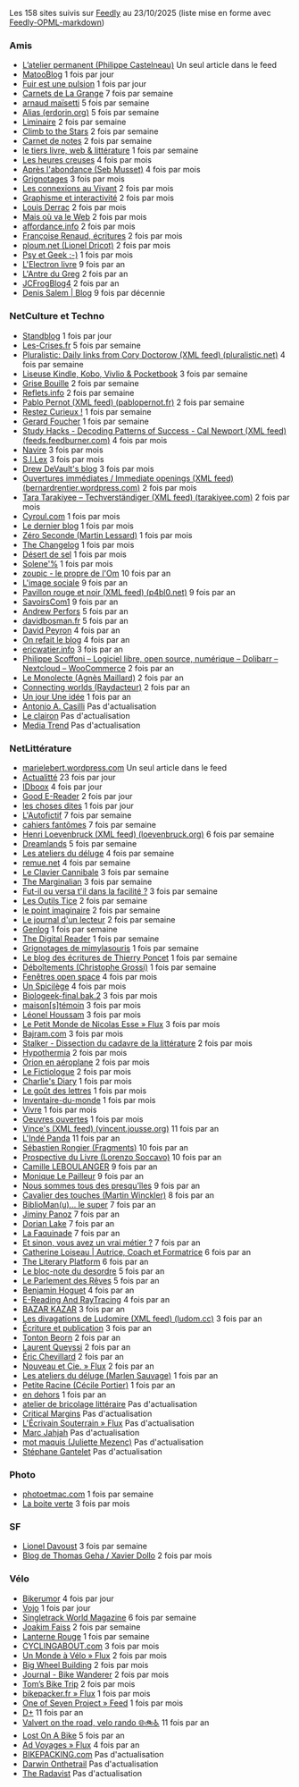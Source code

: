 Les 158 sites suivis sur [Feedly](https://feedly.com/) au 23/10/2025 (liste mise en forme avec [Feedly-OPML-markdown](https://github.com/tcrouzet/Feedly-OPML-markdown))

### Amis

- [L’atelier permanent (Philippe Castelneau)](https://philippe-castelneau.com) Un seul article dans le feed
- [MatooBlog](https://matoo.net) 1 fois par jour
- [Fuir est une pulsion](https://www.fuirestunepulsion.net/) 1 fois par jour
- [Carnets de La Grange](https://www.la-grange.net/) 7 fois par semaine
- [arnaud maïsetti](https://www.arnaudmaisetti.net/spip/) 5 fois par semaine
- [Alias (erdorin.org)](https://erdorin.org/) 5 fois par semaine
- [Liminaire](https://liminaire.fr/) 2 fois par semaine
- [Climb to the Stars](https://climbtothestars.org) 2 fois par semaine
- [Carnet de notes](https://n.survol.fr) 2 fois par semaine
- [le tiers livre, web & littérature](https://www.tierslivre.net/spip-443/) 1 fois par semaine
- [Les heures creuses](https://lesheurescreuses.net) 4 fois par mois
- [Après l'abondance (Seb Musset)](http://sebmusset.blogspot.com/) 4 fois par mois
- [Grignotages](https://grignotages.com) 3 fois par mois
- [Les connexions au Vivant](https://sidoineb.substack.com) 2 fois par mois
- [Graphisme et interactivité](https://graphism.fr) 2 fois par mois
- [Louis Derrac](https://louisderrac.com) 2 fois par mois
- [Mais où va le Web](https://maisouvaleweb.fr) 2 fois par mois
- [affordance.info](https://affordance.framasoft.org) 2 fois par mois
- [Françoise Renaud, écritures](https://www.francoiserenaud.com) 2 fois par mois
- [ploum.net (Lionel Dricot)](https://ploum.net/) 2 fois par mois
- [Psy et Geek ;-)](https://psyetgeek.com) 1 fois par mois
- [L'Electron livre](https://davidcamus.substack.com) 9 fois par an
- [L'Antre du Greg](https://www.antredugreg.be) 2 fois par an
- [JCFrogBlog4](http://jcfrog.com/blog) 2 fois par an
- [Denis Salem | Blog](https://denissalem.ovh/Blog/) 9 fois par décennie

### NetCulture et Techno

- [Standblog](https://standblog.org/blog/) 1 fois par jour
- [Les-Crises.fr](https://www.les-crises.fr) 5 fois par semaine
- [Pluralistic: Daily links from Cory Doctorow (XML feed) (pluralistic.net)](https://pluralistic.net) 4 fois par semaine
- [Liseuse Kindle, Kobo, Vivlio & Pocketbook](https://www.liseuses.net) 3 fois par semaine
- [Grise Bouille](https://grisebouille.net/) 2 fois par semaine
- [Reflets.info](https://reflets.info/) 2 fois par semaine
- [Pablo Pernot (XML feed) (pablopernot.fr)](https://pablopernot.fr/) 2 fois par semaine
- [Restez Curieux !](https://restez-curieux.ovh) 1 fois par semaine
- [Gerard Foucher](https://www.dailymotion.com/no-live/user/GerardFoucher75018/1) 1 fois par semaine
- [Study Hacks - Decoding Patterns of Success - Cal Newport (XML feed) (feeds.feedburner.com)](https://calnewport.com/blog/) 4 fois par mois
- [Navire](https://navire.net/) 3 fois par mois
- [S.I.Lex](https://scinfolex.com) 3 fois par mois
- [Drew DeVault's blog](https://drewdevault.com) 3 fois par mois
- [Ouvertures immédiates / Immediate openings (XML feed) (bernardrentier.wordpress.com)](https://bernardrentier.wordpress.com) 2 fois par mois
- [Tara Tarakiyee – Techverständiger (XML feed) (tarakiyee.com)](https://tarakiyee.com) 2 fois par mois
- [Cyroul.com](https://cyroul.com) 1 fois par mois
- [Le dernier blog](https://hyperbate.fr/dernier) 1 fois par mois
- [Zéro Seconde (Martin Lessard)](http://www.zeroseconde.com) 1 fois par mois
- [The Changelog](https://changelog.complete.org) 1 fois par mois
- [Désert de sel](https://salebeno.wordpress.com) 1 fois par mois
- [Solene'%](https://dataswamp.org/~solene/) 1 fois par mois
- [zoupic - le propre de l'Om](https://www.zoupic.com/) 10 fois par an
- [L'image sociale](http://imagesociale.fr) 9 fois par an
- [Pavillon rouge et noir (XML feed) (p4bl0.net)](https://p4bl0.net/) 9 fois par an
- [SavoirsCom1](http://www.savoirscom1.info) 9 fois par an
- [Andrew Perfors](http://perfors.net/) 5 fois par an
- [davidbosman.fr](https://www.davidbosman.fr/blog) 5 fois par an
- [David Peyron](https://davidpeyron.wordpress.com) 4 fois par an
- [On refait le blog](https://merome.net/blog/index.php?) 4 fois par an
- [ericwatier.info](https://www.ericwatier.info) 3 fois par an
- [Philippe Scoffoni – Logiciel libre, open source, numérique – Dolibarr – Nextcloud – WooCommerce](https://philippe.scoffoni.net) 2 fois par an
- [Le Monolecte (Agnès Maillard)](https://blog.monolecte.fr) 2 fois par an
- [Connecting worlds (Raydacteur)](https://philbancourt.wordpress.com) 2 fois par an
- [Un jour Une idée](https://unjouruneidee.wordpress.com) 1 fois par an
- [Antonio A. Casilli](https://www.bodyspacesociety.eu/) Pas d'actualisation
- [Le clairon](https://leclairon.over-blog.com/) Pas d'actualisation
- [Media Trend](http://www.themediatrend.com/wordpress) Pas d'actualisation

### NetLittérature

- [marielebert.wordpress.com](https://marielebert.wordpress.com) Un seul article dans le feed
- [Actualitté](https://actualitte.com/) 23 fois par jour
- [IDboox](https://www.idboox.com/) 4 fois par jour
- [Good E-Reader](https://goodereader.com/blog) 2 fois par jour
- [les choses dites](https://leschosesdites.wordpress.com) 1 fois par jour
- [L'Autofictif](http://autofictif.blogspot.com/) 7 fois par semaine
- [cahiers fantômes](https://cahiersfantomes.com) 7 fois par semaine
- [Henri Loevenbruck (XML feed) (loevenbruck.org)](https://loevenbruck.org) 6 fois par semaine
- [Dreamlands](http://dreamlands-virtual-tour.blogspot.com/) 5 fois par semaine
- [Les ateliers du déluge](https://les-ateliers-du-deluge.com) 4 fois par semaine
- [remue.net](https://remue.net/) 4 fois par semaine
- [Le Clavier Cannibale](https://towardgrace.blogspot.com/) 3 fois par semaine
- [The Marginalian](https://www.themarginalian.org) 3 fois par semaine
- [Fut-il ou versa t'il dans la facilité ?](http://www.fut-il.net/) 3 fois par semaine
- [Les Outils Tice](https://outilstice.com/) 2 fois par semaine
- [le point imaginaire](https://christinesimon.fr/) 2 fois par semaine
- [Le journal d'un lecteur](http://journallecteur.blogspot.com/) 2 fois par semaine
- [Genlog](https://genlog.tcrouzet.com/rss_fr.xml) 1 fois par semaine
- [The Digital Reader](https://the-digital-reader.com/) 1 fois par semaine
- [Grignotages de mimylasouris](http://grignotages-de-mimylasouris.blogspirit.com/) 1 fois par semaine
- [Le blog des écritures de Thierry Poncet](https://blog.thierryponcet.net/) 1 fois par semaine
- [Déboîtements (Christophe Grossi)](http://deboitements.net/) 1 fois par semaine
- [Fenêtres open space](http://fenetresopenspace.blogspot.com/) 4 fois par mois
- [Un Spicilège](https://blogz.zaclys.com/un-spicilege/) 4 fois par mois
- [Biologeek-final.bak.2](https://larlet.fr/david/biologeek/) 3 fois par mois
- [maison[s]témoin](https://www.maisonstemoin.fr) 3 fois par mois
- [Léonel Houssam](http://leonel-houssam.blogspot.com/) 3 fois par mois
- [Le Petit Monde de Nicolas Esse » Flux](https://nicolasesse.com) 3 fois par mois
- [Bajram.com](https://www.bajram.com) 3 fois par mois
- [Stalker - Dissection du cadavre de la littérature](https://www.juanasensio.com/) 2 fois par mois
- [Hypothermia](https://www.hypothermia.fr) 2 fois par mois
- [Orion en aéroplane](https://peccadille.wordpress.com) 2 fois par mois
- [Le Fictiologue](https://julienhirtauteur.com) 2 fois par mois
- [Charlie's Diary](http://www.antipope.org/charlie/blog-static/) 1 fois par mois
- [Le goût des lettres](https://www.legoutdeslettres.com/) 1 fois par mois
- [Inventaire-du-monde](https://inventaire-du-monde.over-blog.com/) 1 fois par mois
- [Vivre](https://embrasure.wordpress.com) 1 fois par mois
- [Oeuvres ouvertes](https://collegegeopoetique.com/) 1 fois par mois
- [Vince's (XML feed) (vincent.jousse.org)](http://vincent.jousse.org) 11 fois par an
- [L'Indé Panda](https://lindepanda.wordpress.com) 11 fois par an
- [Sébastien Rongier (Fragments)](https://sebastienrongier.net/) 10 fois par an
- [Prospective du Livre (Lorenzo Soccavo)](https://prospectivedulivre.blogspot.com/) 10 fois par an
- [Camille LEBOULANGER](https://camilleleboulanger.fr) 9 fois par an
- [Monique Le Pailleur](https://eclectico.effetdesurprise.qc.ca) 9 fois par an
- [Nous sommes tous des presqu'îles](https://juliettemezenc.wordpress.com) 9 fois par an
- [Cavalier des touches (Martin Winckler)](http://wincklersblog.blogspot.com/) 8 fois par an
- [BiblioMan(u)... le super](http://bibliomanu.blogspot.com/) 7 fois par an
- [Jiminy Panoz](http://jiminy.chapalpanoz.com/) 7 fois par an
- [Dorian Lake](http://dorianlake.blogspot.com/) 7 fois par an
- [La Faquinade](https://lafaquinade.wordpress.com) 7 fois par an
- [Et sinon, vous avez un vrai métier ?](http://ericwantiez.blogspot.com/) 7 fois par an
- [Catherine Loiseau | Autrice, Coach et Formatrice](https://catherine-loiseau.fr/) 6 fois par an
- [The Literary Platform](https://theliteraryplatform.com/) 6 fois par an
- [Le bloc-note du desordre](http://desordre.net/blog/) 5 fois par an
- [Le Parlement des Rêves](https://www.sullivanlepostec.fr/) 5 fois par an
- [Benjamin Hoguet](https://www.benhoguet.com/) 4 fois par an
- [E-Reading And RayTracing](http://readingandraytracing.blogspot.com/) 4 fois par an
- [BAZAR KAZAR](https://bazarkazar.com) 3 fois par an
- [Les divagations de Ludomire (XML feed) (ludom.cc)](http://ludom.cc) 3 fois par an
- [Écriture et publication](https://ecritureetpublication.wordpress.com) 3 fois par an
- [Tonton Beorn](http://leblogdetontonbeorn.hautetfort.com/) 2 fois par an
- [Laurent Queyssi](http://laurentqueyssi.fr/site) 2 fois par an
- [Éric Chevillard](https://l-autofictif.over-blog.com/) 2 fois par an
- [Nouveau et Cie. » Flux](https://germainnouveau.wordpress.com) 2 fois par an
- [Les ateliers du déluge (Marlen Sauvage)](https://les-ateliers-du-deluge.com) 1 fois par an
- [Petite Racine (Cécile Portier)](http://petiteracine.net/wordpress) 1 fois par an
- [en dehors](http://clayssen.paris) 1 fois par an
- [atelier de bricolage littéraire](https://www.atelierdebricolage.net) Pas d'actualisation
- [Critical Margins](https://criticalmargins.com?source=rss----b5830299543c---4) Pas d'actualisation
- [L'Écrivain Souterrain » Flux](https://ecrivain-souterrain.com) Pas d'actualisation
- [Marc Jahjah](https://marcjahjah.net) Pas d'actualisation
- [mot maquis (Juliette Mezenc)](http://motmaquis.net/) Pas d'actualisation
- [Stéphane Gantelet](https://s-gantelet.over-blog.com/) Pas d'actualisation

### Photo

- [photoetmac.com](https://photoetmac.com/) 1 fois par semaine
- [La boite verte](https://www.laboiteverte.fr) 3 fois par mois

### SF

- [Lionel Davoust](https://lioneldavoust.com) 3 fois par semaine
- [Blog de Thomas Geha / Xavier Dollo](https://gehathomas.wordpress.com) 2 fois par mois

### Vélo

- [Bikerumor](https://bikerumor.com/) 4 fois par jour
- [Vojo](https://www.vojomag.com/) 1 fois par jour
- [Singletrack World Magazine](https://singletrackworld.com) 6 fois par semaine
- [Joakim Faiss](https://joakim.faiss.com) 2 fois par semaine
- [Lanterne Rouge](https://lanternerouge.com/) 1 fois par semaine
- [CYCLINGABOUT.com](https://www.cyclingabout.com/) 3 fois par mois
- [Un Monde à Vélo » Flux](https://un-monde-a-velo.com) 2 fois par mois
- [Big Wheel Building](http://lacemine29.blogspot.com/) 2 fois par mois
- [Journal - Bike Wanderer](https://www.bikewanderer.com/on-the-road/) 2 fois par mois
- [Tom’s Bike Trip](https://tomsbiketrip.com/) 2 fois par mois
- [bikepacker.fr » Flux](https://bikepacker.fr/) 1 fois par mois
- [One of Seven Project » Feed](https://oneofsevenproject.com/) 1 fois par mois
- [D+](https://denisbraux.wordpress.com) 11 fois par an
- [Valvert on the road, velo rando 🌐🚲♿](https://valvertontheroad.wordpress.com) 11 fois par an
- [Lost On A Bike](http://www.lostonabike.com) 5 fois par an
- [Ad Voyages » Flux](https://www.ad-photos.fr) 4 fois par an
- [BIKEPACKING.com](https://bikepacking.com/) Pas d'actualisation
- [Darwin Onthetrail](https://darwinonthetrail.com) Pas d'actualisation
- [The Radavist](https://theradavist.com) Pas d'actualisation

